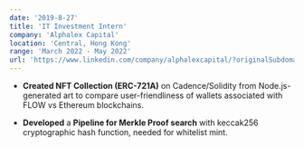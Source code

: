 ```yaml
---
date: '2019-8-27'
title: 'IT Investment Intern'
company: 'Alphalex Capital'
location: 'Central, Hong Kong'
range: 'March 2022 - May 2022'
url: 'https://www.linkedin.com/company/alphalexcapital/?originalSubdomain=hk'
---
```


- **Created NFT Collection (ERC-721A)** on Cadence/Solidity from Node.js-generated art to compare user-friendliness of wallets associated with FLOW vs Ethereum blockchains.

- **Developed** a **Pipeline for Merkle Proof search** with keccak256 cryptographic hash function, needed for whitelist mint.
